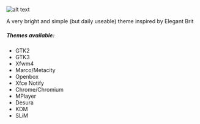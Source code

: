 ![alt text](https://raw.githubusercontent.com/sixsixfive/simpliX/master/prev.png "Preview")

A very bright and simple (but daily useable) theme inspired by Elegant Brit

##### Themes available:

* GTK2
* GTK3
* Xfwm4
* Marco/Metacity
* Openbox
* Xfce Notify
* Chrome/Chromium
* MPlayer
* Desura
* KDM
* SLiM
